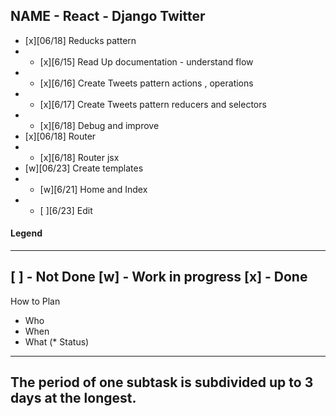 ## NAME - React - Django Twitter
* [x][06/18] Reducks pattern
* * [x][6/15] Read Up documentation - understand flow
* * [x][6/16] Create Tweets pattern actions , operations
* * [x][6/17] Create Tweets pattern reducers and selectors
* * [x][6/18] Debug and improve 
* [x][06/18] Router
* * [x][6/18] Router jsx
* [w][06/23] Create templates 
* * [w][6/21] Home and Index
* * [ ][6/23] Edit

#### Legend
------------------
[ ] - Not Done
[w] - Work in progress
[x] - Done
------------------
How to Plan
* Who
* When
* What
(* Status)
------------------
The period of one subtask is subdivided up to 3 days at the longest.
------------------

